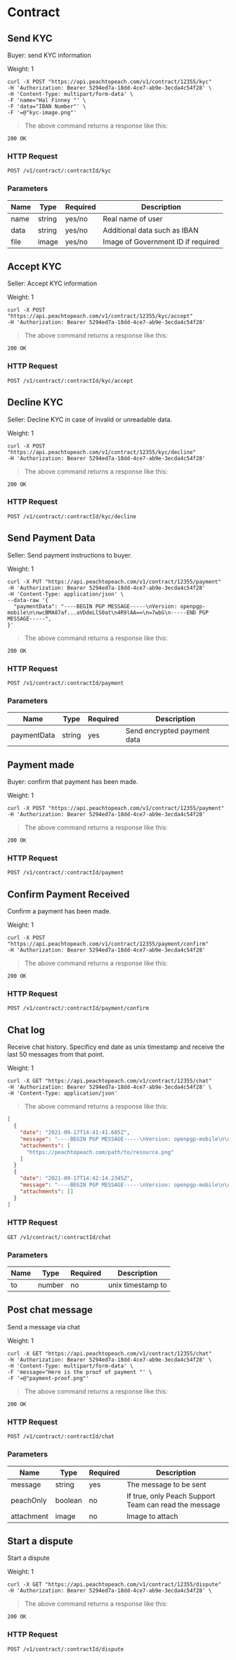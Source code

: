 # Contract

## Send KYC

Buyer: send KYC information


Weight: 1


```shell
curl -X POST "https://api.peachtopeach.com/v1/contract/12355/kyc"
-H 'Authorization: Bearer 5294ed7a-18dd-4ce7-ab9e-3ecda4c54f28' \
-H 'Content-Type: multipart/form-data' \
-F 'name="Hal Finney "' \
-F 'data="IBAN Number"' \
-F '=@"kyc-image.png"'
```


> The above command returns a response like this:

```
200 OK
```

### HTTP Request

`POST /v1/contract/:contractId/kyc`

### Parameters

Name | Type | Required | Description
--------- | ----------- | ----------- | -----------
name | string | yes/no | Real name of user
data | string | yes/no | Additional data such as IBAN
file | image | yes/no | Image of Government ID if required


## Accept KYC

Seller: Accept KYC information

Weight: 1


```shell
curl -X POST "https://api.peachtopeach.com/v1/contract/12355/kyc/accept"
-H 'Authorization: Bearer 5294ed7a-18dd-4ce7-ab9e-3ecda4c54f28'
```

> The above command returns a response like this:

```
200 OK
```

### HTTP Request

`POST /v1/contract/:contractId/kyc/accept`


## Decline KYC

Seller: Decline KYC in case of invalid or unreadable data.

Weight: 1


```shell
curl -X POST "https://api.peachtopeach.com/v1/contract/12355/kyc/decline"
-H 'Authorization: Bearer 5294ed7a-18dd-4ce7-ab9e-3ecda4c54f28'
```

> The above command returns a response like this:

```
200 OK
```

### HTTP Request

`POST /v1/contract/:contractId/kyc/decline`


## Send Payment Data

Seller: Send payment instructions to buyer.

Weight: 1

```shell
curl -X PUT "https://api.peachtopeach.com/v1/contract/12355/payment"
-H 'Authorization: Bearer 5294ed7a-18dd-4ce7-ab9e-3ecda4c54f28'
-H 'Content-Type: application/json' \
--data-raw '{
  "paymentData": "----BEGIN PGP MESSAGE-----\nVersion: openpgp-mobile\n\nwcBMA87af...aVDdeLlS0at\n4R9lAA==\n=7wbG\n-----END PGP MESSAGE-----",
}'
```

> The above command returns a response like this:

```
200 OK
```

### HTTP Request

`POST /v1/contract/:contractId/payment`
### Parameters

Name | Type | Required | Description
--------- | ----------- | ----------- | -----------
paymentData | string | yes | Send encrypted payment data

## Payment made

Buyer: confirm that payment has been made.

Weight: 1


```shell
curl -X POST "https://api.peachtopeach.com/v1/contract/12355/payment"
-H 'Authorization: Bearer 5294ed7a-18dd-4ce7-ab9e-3ecda4c54f28'
```

> The above command returns a response like this:

```
200 OK
```

### HTTP Request

`POST /v1/contract/:contractId/payment`


## Confirm Payment Received

Confirm a payment has been made.

Weight: 1

```shell
curl -X POST "https://api.peachtopeach.com/v1/contract/12355/payment/confirm"
-H 'Authorization: Bearer 5294ed7a-18dd-4ce7-ab9e-3ecda4c54f28'
```

> The above command returns a response like this:

```
200 OK
```

### HTTP Request

`POST /v1/contract/:contractId/payment/confirm`

## Chat log

Receive chat history. Specificy end date as unix timestamp and receive the last 50 messages from that point.

Weight: 1


```shell
curl -X GET "https://api.peachtopeach.com/v1/contract/12355/chat"
-H 'Authorization: Bearer 5294ed7a-18dd-4ce7-ab9e-3ecda4c54f28' \
-H 'Content-Type: application/json'
```

> The above command returns a response like this:

```json
[
  {
    "date": "2021-09-17T14:41:41.605Z",
    "message": "----BEGIN PGP MESSAGE-----\nVersion: openpgp-mobile\n\nwcBMA87af...aVDdeLlS0at\n4R9lAA==\n=7wbG\n-----END PGP MESSAGE-----",
    "attachments": [
      "https://peachtopeach.com/path/to/resource.png"
    ]
  }
  {
    "date": "2021-09-17T14:42:14.2345Z",
    "message": "----BEGIN PGP MESSAGE-----\nVersion: openpgp-mobile\n\nwcBMA87af...aVDdeLlS0at\n4R9lAA==\n=7wbG\n-----END PGP MESSAGE-----",
    "attachments": []
  }
]
```

### HTTP Request

`GET /v1/contract/:contractId/chat`

### Parameters

Name | Type | Required | Description
--------- | ----------- | ----------- | -----------
to | number | no | unix timestamp to


## Post chat message

Send a message via chat

Weight: 1


```shell
curl -X GET "https://api.peachtopeach.com/v1/contract/12355/chat"
-H 'Authorization: Bearer 5294ed7a-18dd-4ce7-ab9e-3ecda4c54f28' \
-H 'Content-Type: multipart/form-data' \
-F 'message="Here is the proof of payment "' \
-F '=@"payment-proof.png"'
```

> The above command returns a response like this:

```
200 OK
```

### HTTP Request

`POST /v1/contract/:contractId/chat`

### Parameters

Name | Type | Required | Description
--------- | ----------- | ----------- | -----------
message | string | yes | The message to be sent
peachOnly | boolean | no | If true, only Peach Support Team can read the message
attachment | image | no | Image to attach

## Start a dispute

Start a dispute

Weight: 1


```shell
curl -X GET "https://api.peachtopeach.com/v1/contract/12355/dispute"
-H 'Authorization: Bearer 5294ed7a-18dd-4ce7-ab9e-3ecda4c54f28' \
```

> The above command returns a response like this:

```
200 OK
```

### HTTP Request

`POST /v1/contract/:contractId/dispute`
